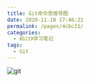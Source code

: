 ```yaml
---
title: Git命令思维导图
date: 2020-11-18 17:46:22
permalink: /pages/4cbc21/
categories:
  - 《Git》学习笔记
tags:
  - Git
---
```

![git](http://47.105.133.117:9001/typora/20220607080254.png)
